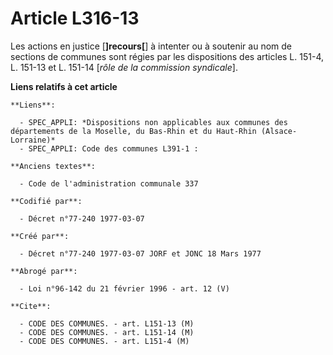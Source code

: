 # Article L316-13

Les actions en justice [**]recours[**] à intenter ou à soutenir au nom de sections de communes sont régies par les
dispositions des articles L. 151-4, L. 151-13 et L. 151-14 [*rôle de la commission syndicale*].

**Liens relatifs à cet article**

	**Liens**:

	  - SPEC_APPLI: *Dispositions non applicables aux communes des départements de la Moselle, du Bas-Rhin et du Haut-Rhin (Alsace-Lorraine)*
	  - SPEC_APPLI: Code des communes L391-1 :

	**Anciens textes**:

	  - Code de l'administration communale 337

	**Codifié par**:

	  - Décret n°77-240 1977-03-07

	**Créé par**:

	  - Décret n°77-240 1977-03-07 JORF et JONC 18 Mars 1977

	**Abrogé par**:

	  - Loi n°96-142 du 21 février 1996 - art. 12 (V)

	**Cite**:

	  - CODE DES COMMUNES. - art. L151-13 (M)
	  - CODE DES COMMUNES. - art. L151-14 (M)
	  - CODE DES COMMUNES. - art. L151-4 (M)
